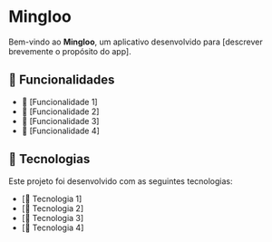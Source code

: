# Mingloo

Bem-vindo ao **Mingloo**, um aplicativo desenvolvido para [descrever brevemente o propósito do app].

## 📌 Funcionalidades

- 🔹 [Funcionalidade 1]
- 🔹 [Funcionalidade 2]
- 🔹 [Funcionalidade 3]
- 🔹 [Funcionalidade 4]

## 🚀 Tecnologias

Este projeto foi desenvolvido com as seguintes tecnologias:

- [🔧 Tecnologia 1]
- [🔧 Tecnologia 2]
- [🔧 Tecnologia 3]
- [🔧 Tecnologia 4]

